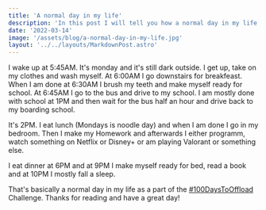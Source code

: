 ```yaml
---
title: 'A normal day in my life'
description: 'In this post I will tell you how a normal day in my life looks like.'
date: '2022-03-14'
image: '/assets/blog/a-normal-day-in-my-life.jpg'
layout: '../../layouts/MarkdownPost.astro'
---
```

I wake up at 5:45AM. It's monday and it's still dark outside. I get up, take on my clothes and wash myself. At 6:00AM I go downstairs for breakfeast. When I am done at 6:30AM I brush my teeth and make myself ready for school. At 6:45AM I go to the bus and drive to my school. I am mostly done with school at 1PM and then wait for the bus half an hour and drive back to my boarding school.

It's 2PM. I eat lunch (Mondays is noodle day) and when I am done I go in my bedroom. Then I make my Homework and afterwards I either programm, watch something on Netflix or Disney+ or am playing Valorant or something else.

I eat dinner at 6PM and at 9PM I make myself ready for bed, read a book and at 10PM I mostly fall a sleep.

That's basically a normal day in my life as a part of the [#100DaysToOffload](/blog/100DaysToOffload) Challenge.
Thanks for reading and have a great day!